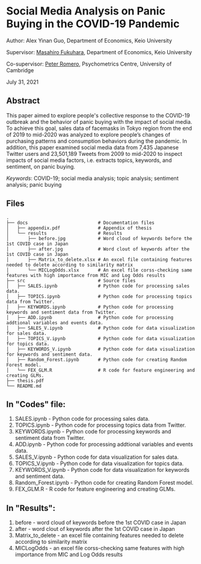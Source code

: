 # Social Media Analysis on Panic Buying in the COVID-19 Pandemic

Author: Alex Yinan Guo, Department of Economics, Keio University
 
Supervisor: [Masahiro Fukuhara](https://www.linkedin.com/in/masahiro-fukuhara-8107239/?originalSubdomain=jp), Department of Economics, Keio University
  
Co-supervisor: [Peter Romero](https://www.psychometrics.cam.ac.uk/about-us/directory/peter-romero), Psychometrics Centre, University of Cambridge

July 31, 2021


## Abstract

This paper aimed to explore people's collective response to the COVID-19 outbreak and the behavior of panic buying with the impact of social media. To achieve this goal, sales data of facemasks in Tokyo region from the end of 2019 to mid-2020 was analyzed to explore people’s changes of purchasing patterns and consumption behaviors during the pandemic. In addition, this paper examined social media data from 7,435 Japanese Twitter users and 23,501,189 Tweets from 2009 to mid-2020 to inspect impacts of social media factors, i.e. extracts topics, keywords, and sentiment, on panic buying.

*Keywords*: COVID-19; social media analysis; topic analysis; sentiment analysis; panic buying

## Files

```
.
├── docs                          # Documentation files
│   ├── appendix.pdf              # Appendix of thesis
│   └── results                   # Results
│       ├── before.jpg            # Word cloud of keywords before the 1st COVID case in Japan
│       ├── after.jpg             # Word clout of keywords after the 1st COVID case in Japan
│       ├── Matrix_to_delete.xlsx # An excel file containing features needed to delete according to similarity matrix
│       └── MICLogOdds.xlsx       # An excel file corss-checking same features with high importance from MIC and Log Odds results
├── src                           # Source files
│   ├── SALES.ipynb               # Python code for processing sales data.
│   ├── TOPICS.ipynb              # Python code for processing topics data from Twitter.
│   ├── KEYWORDS.ipynb            # Python code for processing keywords and sentiment data from Twitter.
│   ├── ADD.ipynb                 # Python code for processing addtional variables and events data.
│   ├── SALES_V.ipynb             # Python code for data visualization for sales data. 
│   ├── TOPICS_V.ipynb            # Python code for data visualization for topics data.
│   ├── KEYWORDS_V.ipynb          # Python code for data visualization for keywords and sentiment data.
│   ├── Random_Forest.ipynb       # Python code for creating Random Forest model.
│   └── FEX_GLM.R                 # R code for feature engineering and creating GLMs.
├── thesis.pdf
└── README.md
```

## In "Codes" file:
1. SALES.ipynb - Python code for processing sales data.
2. TOPICS.ipynb - Python code for processing topics data from Twitter.
3. KEYWORDS.ipynb - Python code for processing keywords and sentiment data from Twitter.
4. ADD.ipynb - Python code for processing addtional variables and events data.
5. SALES_V.ipynb - Python code for data visualization for sales data. 
6. TOPICS_V.ipynb - Python code for data visualization for topics data.
7. KEYWORDS_V.ipynb - Python code for data visualization for keywords and sentiment data.
8. Random_Forest.ipynb - Python code for creating Random Forest model.
9. FEX_GLM.R - R code for feature engineering and creating GLMs.

## In "Results":
1. before - word cloud of keywords before the 1st COVID case in Japan
2. after - word clout of keywords after the 1st COVID case in Japan
3. Matrix_to_delete - an excel file containing features needed to delete according to similarity matrix
4. MICLogOdds - an excel file corss-checking same features with high importance from MIC and Log Odds results


